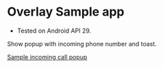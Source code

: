 # Overlay Sample app

- Tested on Android API 29. 

Show popup with incoming phone number and toast.

[Sample incoming call popup](/docs/sample_incoming_call_popup.gif)